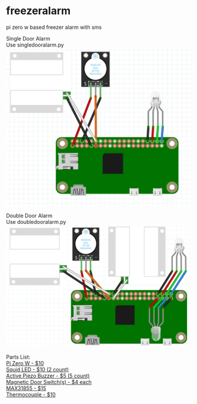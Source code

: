 # freezeralarm
pi zero w based freezer alarm with sms

Single Door Alarm <br/>
Use singledooralarm.py <br/>
![wiringdiagramsingledooor](https://github.com/matt-desmarais/freezeralarm/raw/master/singledoordiagram.png)

Double Door Alarm <br/>
Use doubledooralarm.py <br/>
![wiringdiagramdoubledooor](https://github.com/matt-desmarais/freezeralarm/raw/master/doubledoordiagram.png)

Parts List: <br/>
[Pi Zero W - $10](https://www.adafruit.com/product/3400) <br/>
[Squid LED - $10 (2 count)](https://www.amazon.com/Monk-Makes-SKU00044-Raspberry-Squid/dp/B0170C8ITK/) <br/>
[Active Piezo Buzzer - $5 (5 count)](https://www.amazon.com/gp/product/B076SXP7VJ/) <br/>
[Magnetic Door Switch(s) - $4 each](https://www.adafruit.com/product/375) <br/>
[MAX31855 - $15](https://www.adafruit.com/product/269) <br/>
[Thermocouple - $10](https://www.adafruit.com/product/3245)
